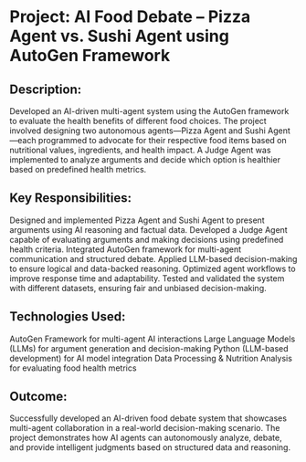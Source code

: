 

# Project: AI Food Debate – Pizza Agent vs. Sushi Agent using AutoGen Framework

## Description:

Developed an AI-driven multi-agent system using the AutoGen framework to evaluate the health benefits of different food choices. The project involved designing two autonomous agents—Pizza Agent and Sushi Agent—each programmed to advocate for their respective food items based on nutritional values, ingredients, and health impact. A Judge Agent was implemented to analyze arguments and decide which option is healthier based on predefined health metrics.

## Key Responsibilities:

Designed and implemented Pizza Agent and Sushi Agent to present arguments using AI reasoning and factual data.
Developed a Judge Agent capable of evaluating arguments and making decisions using predefined health criteria.
Integrated AutoGen framework for multi-agent communication and structured debate.
Applied LLM-based decision-making to ensure logical and data-backed reasoning.
Optimized agent workflows to improve response time and adaptability.
Tested and validated the system with different datasets, ensuring fair and unbiased decision-making.

## Technologies Used:

AutoGen Framework for multi-agent AI interactions
Large Language Models (LLMs) for argument generation and decision-making
Python (LLM-based development) for AI model integration
Data Processing & Nutrition Analysis for evaluating food health metrics

## Outcome:
Successfully developed an AI-driven food debate system that showcases multi-agent collaboration in a real-world decision-making scenario. The project demonstrates how AI agents can autonomously analyze, debate, and provide intelligent judgments based on structured data and reasoning.
